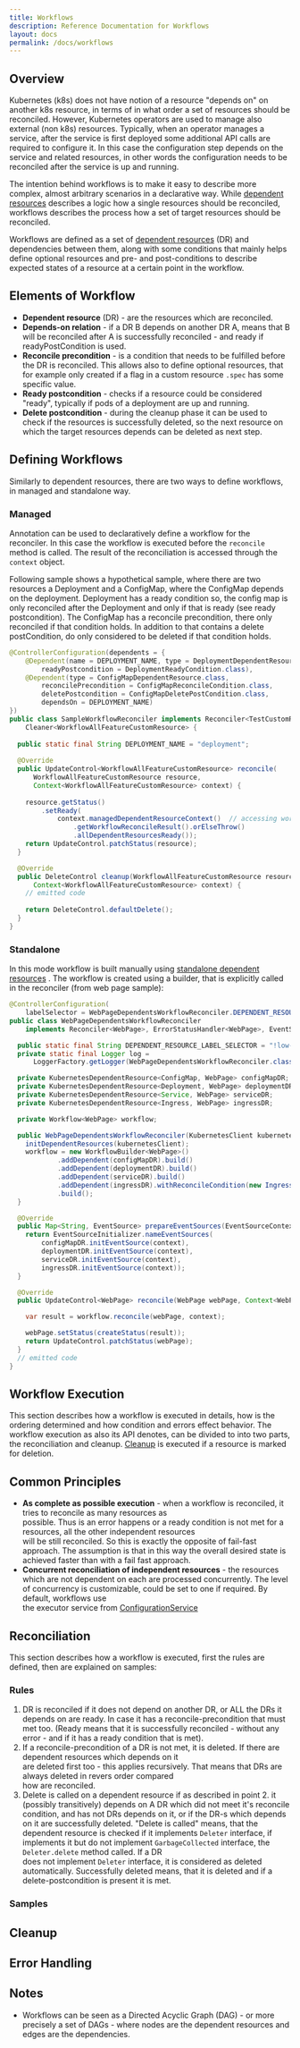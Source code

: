 ```yaml
---
title: Workflows
description: Reference Documentation for Workflows
layout: docs
permalink: /docs/workflows
---
```


## Overview

Kubernetes (k8s) does not have notion of a resource "depends on" on another k8s resource,
in terms of in what order a set of resources should be reconciled. However, Kubernetes operators are used to manage also
external (non k8s) resources. Typically, when an operator manages a service, after the service is first deployed 
some additional API calls are required to configure it. In this case the configuration step depends
on the service and related resources, in other words the configuration needs to be reconciled after the service is 
up and running. 

The intention behind workflows is to make it easy to describe more complex, almost arbitrary scenarios in a declarative
way. While [dependent resources](https://javaoperatorsdk.io/docs/dependent-resources) describes a logic how a single
resources should be reconciled, workflows describes the process how a set of target resources should be reconciled.

Workflows are defined as a set of [dependent resources](https://javaoperatorsdk.io/docs/dependent-resources) (DR) 
and dependencies between them, along with some conditions that mainly helps define optional resources and 
pre- and post-conditions to describe expected states of a resource at a certain point in the workflow.    


## Elements of Workflow 

- **Dependent resource** (DR) - are the resources which are reconciled.
- **Depends-on relation** - if a DR B depends on another DR A, means that B will be reconciled after A is successfully 
  reconciled - and ready if readyPostCondition is used. 
- **Reconcile precondition** - is a condition that needs to be fulfilled before the DR is reconciled. This allows also
  to define optional resources, that for example only created if a flag in a custom resource `.spec` has some 
  specific value.
- **Ready postcondition** - checks if a resource could be considered "ready", typically if pods of a deployment are up
  and running.
- **Delete postcondition** - during the cleanup phase it can be used to check if the resources is successfully deleted,
   so the next resource on which the target resources depends can be deleted as next step.  

## Defining Workflows

Similarly to dependent resources, there are two ways to define workflows, in managed and standalone way.

### Managed

Annotation can be used to declaratively define a workflow for the reconciler. In this case the workflow is executed
before the `reconcile` method is called. The result of the reconciliation is accessed through the `context` object.

Following sample shows a hypothetical sample, where there are two resources a Deployment and a ConfigMap, where 
the ConfigMap depends on the deployment. Deployment has a ready condition so, the config map is only reconciled after
the Deployment and only if that is ready (see ready postcondition). The ConfigMap has a reconcile precondition, there
only reconciled if that condition holds. In addition to that contains a delete postCondition, do only considered to be
deleted if that condition holds.

```java
@ControllerConfiguration(dependents = {
    @Dependent(name = DEPLOYMENT_NAME, type = DeploymentDependentResource.class,
        readyPostcondition = DeploymentReadyCondition.class),
    @Dependent(type = ConfigMapDependentResource.class,
        reconcilePrecondition = ConfigMapReconcileCondition.class,
        deletePostcondition = ConfigMapDeletePostCondition.class,
        dependsOn = DEPLOYMENT_NAME)
})
public class SampleWorkflowReconciler implements Reconciler<TestCustomResource>,
    Cleaner<WorkflowAllFeatureCustomResource> {
    
  public static final String DEPLOYMENT_NAME = "deployment";  
    
  @Override
  public UpdateControl<WorkflowAllFeatureCustomResource> reconcile(
      WorkflowAllFeatureCustomResource resource,
      Context<WorkflowAllFeatureCustomResource> context) {    
      
    resource.getStatus()
        .setReady(
            context.managedDependentResourceContext()  // accessing workflow reconciliation results
                .getWorkflowReconcileResult().orElseThrow()
                .allDependentResourcesReady());
    return UpdateControl.patchStatus(resource);
  }

  @Override
  public DeleteControl cleanup(WorkflowAllFeatureCustomResource resource,
      Context<WorkflowAllFeatureCustomResource> context) {
    // emitted code
      
    return DeleteControl.defaultDelete();
  }   
}

```

### Standalone 

In this mode workflow is built manually using [standalone dependent resources](https://javaoperatorsdk.io/docs/dependent-resources#standalone-dependent-resources)
. The workflow is created using a builder, that is explicitly called in the reconciler (from web page sample): 

```java
@ControllerConfiguration(
    labelSelector = WebPageDependentsWorkflowReconciler.DEPENDENT_RESOURCE_LABEL_SELECTOR)
public class WebPageDependentsWorkflowReconciler
    implements Reconciler<WebPage>, ErrorStatusHandler<WebPage>, EventSourceInitializer<WebPage> {

  public static final String DEPENDENT_RESOURCE_LABEL_SELECTOR = "!low-level";
  private static final Logger log =
      LoggerFactory.getLogger(WebPageDependentsWorkflowReconciler.class);

  private KubernetesDependentResource<ConfigMap, WebPage> configMapDR;
  private KubernetesDependentResource<Deployment, WebPage> deploymentDR;
  private KubernetesDependentResource<Service, WebPage> serviceDR;
  private KubernetesDependentResource<Ingress, WebPage> ingressDR;

  private Workflow<WebPage> workflow;

  public WebPageDependentsWorkflowReconciler(KubernetesClient kubernetesClient) {
    initDependentResources(kubernetesClient);
    workflow = new WorkflowBuilder<WebPage>()
            .addDependent(configMapDR).build()
            .addDependent(deploymentDR).build()
            .addDependent(serviceDR).build()
            .addDependent(ingressDR).withReconcileCondition(new IngressCondition()).build()
            .build();
  }

  @Override
  public Map<String, EventSource> prepareEventSources(EventSourceContext<WebPage> context) {
    return EventSourceInitializer.nameEventSources(
        configMapDR.initEventSource(context),
        deploymentDR.initEventSource(context),
        serviceDR.initEventSource(context),
        ingressDR.initEventSource(context));
  }

  @Override
  public UpdateControl<WebPage> reconcile(WebPage webPage, Context<WebPage> context) {

    var result = workflow.reconcile(webPage, context);

    webPage.setStatus(createStatus(result));
    return UpdateControl.patchStatus(webPage);
  }
  // emitted code
}

```

## Workflow Execution 

This section describes how a workflow is executed in details, how is the ordering determined and how condition and
errors effect behavior. The workflow execution as also its API denotes, can be divided to into two parts, 
the reconciliation and cleanup. [Cleanup](https://javaoperatorsdk.io/docs/features#the-reconcile-and-cleanup) is 
executed if a resource is marked for deletion.


## Common Principles

- **As complete as possible execution** - when a workflow is reconciled, it tries to reconcile as many resources as  
  possible. Thus is an error happens or a ready condition is not met for a resources, all the other independent resources  
  will be still reconciled. So this is exactly the opposite of fail-fast approach. The assumption is that in this way 
  the overall desired state is achieved faster than with a fail fast approach.
- **Concurrent reconciliation of independent resources** - the resources which are not dependent on each are processed 
  concurrently. The level of concurrency is customizable, could be set to one if required. By default, workflows use  
  the executor service from [ConfigurationService](https://github.com/java-operator-sdk/java-operator-sdk/blob/6f2a252952d3a91f6b0c3c38e5e6cc28f7c0f7b3/operator-framework-core/src/main/java/io/javaoperatorsdk/operator/api/config/ConfigurationService.java#L120-L120) 

## Reconciliation

This section describes how a workflow is executed, first the rules are defined, then are explained on samples:

### Rules

  1. DR is reconciled if it does not depend on another DR, or ALL the DRs it depends on are ready. In case it
     has a reconcile-precondition that must met too. (Ready means that it is successfully reconciled - without any error - and 
     if it has a ready condition that is met).
  2. If a reconcile-precondition of a DR is not met, it is deleted. If there are dependent resources which depends on it   
     are deleted first too - this applies recursively. That means that DRs are always deleted in revers order compared    
     how are reconciled.
  3. Delete is called on a dependent resource if as described in point 2. it (possibly transitively) depends on A DR which 
     did not meet it's reconcile condition, and has not DRs depends on it, or if the DR-s which depends on it are 
     successfully deleted. "Delete is called" means, that the dependent resource is checked if it implements `Deleter` interface,
     if implements it but do not implement `GarbageCollected` interface, the `Deleter.delete` method called. If a DR   
     does not implement `Deleter` interface, it is considered as deleted automatically. Successfully deleted means,
     that it is deleted and if a delete-postcondition is present it is met. 
  
### Samples



## Cleanup

## Error Handling

## Notes

- Workflows can be seen as a Directed Acyclic Graph (DAG) - or more precisely a set of DAGs - where nodes are the 
dependent resources and edges are the dependencies.  

[//]: # (ready vs precondition)
[//]: # (issue with garbage collection)
